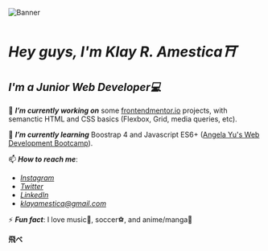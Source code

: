 ![Banner](https://pbs.twimg.com/profile_banners/1068687650398371842/1623470386/1500x500)
# *Hey guys, I'm Klay R. Amestica⛩*
## *I'm a Junior Web Developer💻*

🔭 ***I’m currently working on*** some [frontendmentor.io](https://www.frontendmentor.io/) projects, with semanctic HTML and CSS basics (Flexbox, Grid, media queries, etc).

🌱 ***I’m currently learning*** Boostrap 4 and Javascript ES6+ ([Angela Yu's Web Development Bootcamp](https://www.udemy.com/course/the-complete-web-development-bootcamp/?utm_source=adwords&utm_medium=udemyads&utm_campaign=LongTail_la.EN_cc.ROW&utm_content=deal4584&utm_term=_._ag_77879424134_._ad_535397245863_._kw__._de_c_._dm__._pl__._ti_dsa-1007766171312_._li_1028528_._pd__._&matchtype=&gclid=Cj0KCQiA3rKQBhCNARIsACUEW_YXDOTSK1Gc3gOyBJiWPVsip-8OZ5uSZbodkPTt8AVeI8ArdxCrAQgaAmcUEALw_wcB)).

📫 ***How to reach me***:
  - *[Instagram](https://instagram.com/sextanscerberus)*
  - *[Twitter](https://twitter.com/sextanscerberus)*
  - *[LinkedIn](https://linkedin.com/sextanscerberus)*
  - *<klayamestica@gmail.com>*

⚡  ***Fun fact***: I love music🎼, soccer⚽️, and anime/manga🍜

**飛べ**
